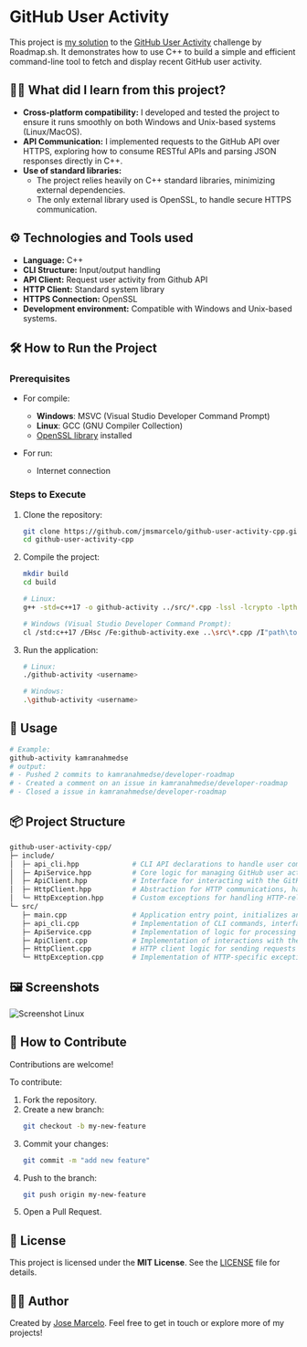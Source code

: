 # GitHub User Activity

This project is [my solution](https://roadmap.sh/projects/github-user-activity/solutions?u=66f7e663c45e253cb00d6b67) to the [GitHub User Activity](https://roadmap.sh/projects/github-user-activity) challenge by Roadmap.sh.
It demonstrates how to use C++ to build a simple and efficient command-line tool to fetch and display recent GitHub user activity.

## 🧑‍💻 What did I learn from this project?

 - **Cross-platform compatibility:** I developed and tested the project to ensure it runs smoothly on both Windows and Unix-based systems (Linux/MacOS).
 - **API Communication:** I implemented requests to the GitHub API over HTTPS, exploring how to consume RESTful APIs and parsing JSON responses directly in C++.
 - **Use of standard libraries:**
   - The project relies heavily on C++ standard libraries, minimizing external dependencies.
   - The only external library used is OpenSSL, to handle secure HTTPS communication.

## ⚙️ Technologies and Tools used

- **Language:** C++
- **CLI Structure:** Input/output handling
- **API Client:** Request user activity from Github API
- **HTTP Client:** Standard system library
- **HTTPS Connection:** OpenSSL
- **Development environment:** Compatible with Windows and Unix-based systems.

## 🛠️ How to Run the Project

### Prerequisites

- For compile:
  - **Windows**: MSVC (Visual Studio Developer Command Prompt)
  - **Linux**: GCC (GNU Compiler Collection)
  - [OpenSSL library](https://openssl-library.org/source/) installed

- For run:
  - Internet connection

### Steps to Execute

1. Clone the repository:
   ```bash
   git clone https://github.com/jmsmarcelo/github-user-activity-cpp.git
   cd github-user-activity-cpp
   ```
2. Compile the project:
   ```bash
   mkdir build
   cd build

   # Linux:
   g++ -std=c++17 -o github-activity ../src/*.cpp -lssl -lcrypto -lpthread

   # Windows (Visual Studio Developer Command Prompt):
   cl /std:c++17 /EHsc /Fe:github-activity.exe ..\src\*.cpp /I"path\to\OpenSSL\include" ws2_32.lib /link /LIBPATH:"path\to\OpenSSL\lib" libssl.lib libcrypto.lib
   ```
3. Run the application:
   ```bash
   # Linux:
   ./github-activity <username>

   # Windows:
   .\github-activity <username>
   ```

## 📌 Usage
```bash
# Example:
github-activity kamranahmedse
# output:
# - Pushed 2 commits to kamranahmedse/developer-roadmap
# - Created a comment on an issue in kamranahmedse/developer-roadmap
# - Closed a issue in kamranahmedse/developer-roadmap
```

## 📦 Project Structure
```bash
github-user-activity-cpp/
├─ include/
│  ├─ api_cli.hpp             # CLI API declarations to handle user commands and integrate with the service.
│  ├─ ApiService.hpp          # Core logic for managing GitHub user activity data.
│  ├─ ApiClient.hpp           # Interface for interacting with the GitHub API to fetch user activity.
│  ├─ HttpClient.hpp          # Abstraction for HTTP communications, handling requests and responses.
│  └─ HttpException.hpp       # Custom exceptions for handling HTTP-related errors gracefully.
└─ src/
   ├─ main.cpp                # Application entry point, initializes and runs the CLI.
   ├─ api_cli.cpp             # Implementation of CLI commands, interfacing with the service layer.
   ├─ ApiService.cpp          # Implementation of logic for processing and managing GitHub user activity.
   ├─ ApiClient.cpp           # Implementation of interactions with the GitHub API.
   ├─ HttpClient.cpp          # HTTP client logic for sending requests and parsing responses.
   └─ HttpException.cpp       # Implementation of HTTP-specific exception handling.
```
## 🖼️ Screenshots
![Screenshot Linux](https://github.com/user-attachments/assets/3d9fea3a-5ffd-452c-b68a-09aa43be53ab)

## 📖 How to Contribute

Contributions are welcome!

To contribute:
1. Fork the repository.
2. Create a new branch:
   ```bash
   git checkout -b my-new-feature
   ```
3. Commit your changes:
   ```bash
   git commit -m "add new feature"
   ```
4. Push to the branch:
   ```bash
   git push origin my-new-feature
   ```
5. Open a Pull Request.

## 📜 License
This project is licensed under the **MIT License**. See the [LICENSE](https://github.com/jmsmarcelo/github-user-activity-cpp/blob/main/LICENSE) file for details.

## 🙋‍♂️ Author
Created by [Jose Marcelo](https://jmsmarcelo.github.io). Feel free to get in touch or explore more of my projects!
